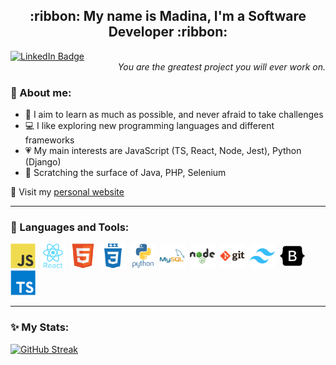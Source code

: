 <h2 align="center">:ribbon: My name is Madina, I'm a Software Developer :ribbon: </h2>
<div id="badges">
  <a href="[your-linkedin-URL](https://www.linkedin.com/in/madina-tussupova/)">
    <img src="https://img.shields.io/badge/LinkedIn-blue?style=for-the-badge&logo=linkedin&logoColor=white" alt="LinkedIn Badge"/>
  </a>
<!--   <a href="your-twitter-URL">
    <img src="https://img.shields.io/badge/Twitter-blue?style=for-the-badge&logo=twitter&logoColor=white" alt="Twitter Badge"/>
  </a> -->
</div>
<div align="right">
<i>You are the greatest project you will ever work on.</i>
</div>

### :princess: About me:

- :book: I aim to learn as much as possible, and never afraid to take challenges
- :computer: I like exploring new programming languages and different frameworks
- :heartpulse: My main interests are JavaScript (TS, React, Node, Jest), Python (Django)
- :gem: Scratching the surface of Java, PHP, Selenium <br />

:lipstick: Visit my [personal website](https://madina-portfolio.onrender.com)

<hr />

### :pouch: Languages and Tools:
<div>
  <img src="https://github.com/devicons/devicon/blob/master/icons/javascript/javascript-original.svg" title="JavaScript" alt="JavaScript" width="40" height="40"/>&nbsp;
  <img src="https://github.com/devicons/devicon/blob/master/icons/react/react-original-wordmark.svg" title="React" alt="React" width="40" height="40"/>&nbsp;
  <img src="https://github.com/devicons/devicon/blob/master/icons/html5/html5-original.svg" title="HTML5" alt="HTML" width="40" height="40"/>&nbsp;
  <img src="https://github.com/devicons/devicon/blob/master/icons/css3/css3-plain-wordmark.svg"  title="CSS3" alt="CSS" width="40" height="40"/>&nbsp;
  <img src="https://github.com/devicons/devicon/blob/master/icons/python/python-original-wordmark.svg" title="Python" alt="Python" width="40" height="40"/>&nbsp;
  <img src="https://github.com/devicons/devicon/blob/master/icons/mysql/mysql-original-wordmark.svg" title="MySQL"  alt="MySQL" width="40" height="40"/>&nbsp;
  <img src="https://github.com/devicons/devicon/blob/master/icons/nodejs/nodejs-original-wordmark.svg" title="NodeJS" alt="NodeJS" width="40" height="40"/>&nbsp;
  <img src="https://github.com/devicons/devicon/blob/master/icons/git/git-original-wordmark.svg" title="Git" **alt="Git" width="40" height="40"/>&nbsp;
  <img src="https://github.com/devicons/devicon/blob/master/icons/tailwindcss/tailwindcss-original.svg" title="Tailwind" alt="Tailwind" width="40" height="40"/>&nbsp;
  <img src="https://github.com/devicons/devicon/blob/master/icons/bootstrap/bootstrap-plain.svg" title="Bootstrap" alt="Bootstrap" width="40" height="40"/>&nbsp;
  <img src="https://github.com/devicons/devicon/blob/master/icons/typescript/typescript-plain.svg" title="Typescript" alt="Typescript" width="40" height="40"/>&nbsp;
</div>

<hr />

### :sparkles: My Stats:
[![GitHub Streak](https://streak-stats.demolab.com?user=madina0801&theme=date-night)](https://git.io/streak-stats)
<br />

<!---[![Top Langs](https://github-readme-stats.vercel.app/api/top-langs/?username=madina0801&layout=compact&theme=vision-friendly-dark)](https://github.com/anuraghazra/github-readme-stats)--->


<!---
madina0801/madina0801 is a ✨ special ✨ repository because its `README.md` (this file) appears on your GitHub profile.
You can click the Preview link to take a look at your changes.
--->
